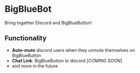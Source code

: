 # BigBlueBot
Bring together Discord and BigBlueButton!

## Functionality
- **Auto-mute** discord users when they unmute themselves on BigBlueButton
- **Chat Link**: BigBlueButton to discord [*COMING SOON*]
- and more in the future
